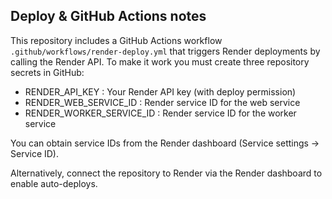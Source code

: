 ## Deploy & GitHub Actions notes

This repository includes a GitHub Actions workflow `.github/workflows/render-deploy.yml`
that triggers Render deployments by calling the Render API. To make it work you must
create three repository secrets in GitHub:

- RENDER_API_KEY : Your Render API key (with deploy permission)
- RENDER_WEB_SERVICE_ID : Render service ID for the web service
- RENDER_WORKER_SERVICE_ID : Render service ID for the worker service

You can obtain service IDs from the Render dashboard (Service settings -> Service ID).

Alternatively, connect the repository to Render via the Render dashboard to enable auto-deploys.
